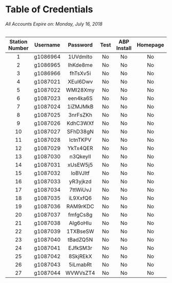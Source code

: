 # Table of Credentials
###### _All Accounts Expire on: Monday, July 16, 2018_
Station Number|Username|Password|Test|ABP Install|Homepage
:-:|:-:|:-:|:-:|:-:|:-:
1|g1086964|1UVdmIto|No|No|No
2|g1086965|IhKde8me|No|No|No
3|g1086966|fhTsXv5i|No|No|No
4|g1087021|XEuI6Dwv|No|No|No
5|g1087022|WMI28Xmy|No|No|No
6|g1087023|een4ka6S|No|No|No
7|g1087024|1iZMJMkB|No|No|No
8|g1087025|3nrFsZKh|No|No|No
9|g1087026|KdhC3WXf|No|No|No
10|g1087027|SFhD38gN|No|No|No
11|g1087028|lctnTKPV|No|No|No
12|g1087029|YkTx4QER|No|No|No
13|g1087030|n3QkeyII|No|No|No
14|g1087031|xUsEW5j5|No|No|No
15|g1087032|loBVJItf|No|No|No
16|g1087033|yR3yjkzd|No|No|No
17|g1087034|7ttWiUvJ|No|No|No
18|g1087035|iL9XxfQ6|No|No|No
19|g1087036|RAM9rKDC|No|No|No
20|g1087037|fmfgCs8g|No|No|No
21|g1087038|AIg6oHIu|No|No|No
22|g1087039|1TXBseSW|No|No|No
23|g1087040|tBadZQ5N|No|No|No
24|g1087041|EJfkSM3r|No|No|No
25|g1087042|8SkjREkX|No|No|No
26|g1087043|5iLmabRt|No|No|No
27|g1087044|WVWVsZT4|No|No|No
